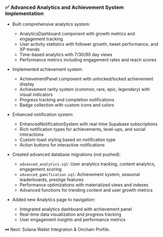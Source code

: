### ✅ Advanced Analytics and Achievement System Implementation

- Built comprehensive analytics system:
  - AnalyticsDashboard component with growth metrics and engagement tracking
  - User activity statistics with follower growth, tweet performance, and XP trends
  - Time-based analytics with 7/30/90 day views
  - Performance metrics including engagement rates and reach scores

- Implemented achievement system:
  - AchievementPanel component with unlocked/locked achievement display
  - Achievement rarity system (common, rare, epic, legendary) with visual indicators
  - Progress tracking and completion notifications
  - Badge collection with custom icons and colors

- Enhanced notification system:
  - EnhancedNotificationSystem with real-time Supabase subscriptions
  - Rich notification types for achievements, level-ups, and social interactions
  - Custom toast styling based on notification type
  - Action buttons for interactive notifications

- Created advanced database migrations (not pushed):
  - `advanced_analytics.sql`: User analytics tracking, content analytics, engagement scoring
  - `advanced_gamification.sql`: Achievement system, seasonal leaderboards, prestige features
  - Performance optimizations with materialized views and indexes
  - Advanced functions for trending content and user growth metrics

- Added new Analytics page to navigation:
  - Integrated analytics dashboard with achievement panel
  - Real-time data visualization and progress tracking
  - User engagement insights and performance metrics

⏭️ Next: Solana Wallet Integration & Onchain Profile.